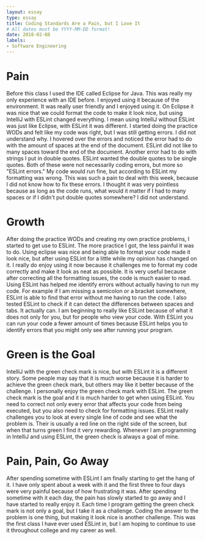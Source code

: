 ```yaml
---
layout: essay
type: essay
title: Coding Standards Are a Pain, but I Love It 
# All dates must be YYYY-MM-DD format!
date: 2018-02-08
labels: 
- Software Engineering 
---
```

# Pain 
Before this class I used the IDE called Eclipse for Java. This was really my only experience with an IDE before. I enjoyed using it because of the environment. It was really user friendly and I enjoyed using it. On Eclipse it was nice that we could format the code to make it look nice, but using IntelliJ with ESLint changed everything. I mean using IntelliJ without ESLint was just like Eclipse, with ESLint it was different. I started doing the practice WODs and felt like my code was right, but I was still getting errors. I did not understand why. I hovered over the errors and noticed the error had to do with the amount of spaces at the end of the document. ESLint did not like to many spaces toward the end of the document. Another error had to do with strings I put in double quotes. ESLint wanted the double quotes to be single quotes. Both of these were not necessarily coding errors, but more so "ESLint errors." My code would run fine, but according to ESLint my formatting was wrong. This was such a pain to deal with this week, because I did not know how to fix these errors. I thought it was very pointless because as long as the code runs, what would it matter if I had to many spaces or if I didn't put double quotes somewhere? I did not understand. 
# Growth 
After doing the practice WODs and creating my own practice problems, I started to get use to ESLint. The more practice I got, the less painful it was to do. Using eclipse was nice and being able to format your code made it look nice, but after using ESLint for a little while my opinion has changed on it. I really do enjoy using it now because it challenges me to format my code correctly and make it look as neat as possible. It is very useful because after correcting all the formatting issues, the code is much easier to read. Using ESLint has helped me identify errors without actually having to run my code. For example if I am missing a semicolon or a bracket somewhere, ESLint is able to find that error without me having to run the code. I also tested ESLint to check if it can detect the differences between spaces and tabs. It actually can. I am beginning to really like ESLint because of what it does not only for you, but for people who view your code. With ESLint you can run your code a fewer amount of times because ESLint helps you to identify errors that you might only see after running your program. 
# Green is the Goal
IntelliJ with the green check mark is nice, but with ESLint it is a different story. Some people may say that it is much worse because it is harder to achieve the green check mark, but others may like it better because of the challenge. I personally enjoy the green check mark with ESLint. The green check mark is the goal and it is much harder to get when using ESLint. You need to correct not only every error that affects your code from being executed, but you also need to check for formatting issues. ESLint really challenges you to look at every single line of code and see what the problem is. Their is usually a red line on the right side of the screen, but when that turns green I find it very rewarding. Whenever I am programming in IntelliJ and using ESLint, the green check is always a goal of mine. 

# Pain, Pain, Go Away 
After spending sometime with ESLint I am finally starting to get the hang of it. I have only spent about a week with it and the first three to four days were very painful because of how frustrating it was. After spending sometime with it each day, the pain has slowly started to go away and I have started to really enjoy it. Each time I program getting the green check mark is not only a goal, but I take it as a challenge. Coding the answer to the problem is one thing, but making it look nice is another challenge. This was the first class I have ever used ESLint in, but I am hoping to continue to use it throughout college and my career as well.  
